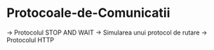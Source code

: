 # Protocoale-de-Comunicatii
-> Protocolul STOP AND WAIT
-> Simularea unui protocol de rutare
-> Protocolul HTTP
